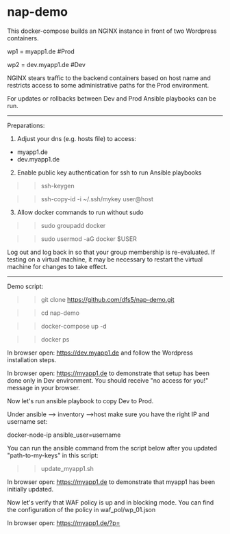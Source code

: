 # nap-demo

This docker-compose builds an NGINX instance in front of two Wordpress containers.

wp1 = myapp1.de       #Prod

wp2 = dev.myapp1.de   #Dev

NGINX stears traffic to the backend containers based on host name and restricts access to some administrative paths for the Prod environment.

For updates or rollbacks between Dev and Prod Ansible playbooks can be run.

------------------------------------

Preparations:

1. Adjust your dns (e.g. hosts file) to access:
- myapp1.de
- dev.myapp1.de

2. Enable public key authentication for ssh to run Ansible playbooks

>> ssh-keygen

>> ssh-copy-id -i ~/.ssh/mykey user@host

3. Allow docker commands to run without sudo

>> sudo groupadd docker

>> sudo usermod -aG docker $USER

Log out and log back in so that your group membership is re-evaluated. If testing on a virtual machine, it may be necessary to restart the virtual machine for changes to take effect.

------------------------------------

Demo script:

>> git clone https://github.com/dfs5/nap-demo.git

>> cd nap-demo

>> docker-compose up -d

>> docker ps

In browser open: https://dev.myapp1.de and follow the Wordpress installation steps.

In browser open: https://myapp1.de to demonstrate that setup has been done only in Dev environment. You should receive "no access for you!" message in your browser.

Now let's run ansible playbook to copy Dev to Prod.

Under ansible --> inventory -->host make sure you have the right IP and username set:

docker-node-ip ansible_user=username 

You can run the ansible command from the script below after you updated "path-to-my-keys" in this script:

>> update_myapp1.sh

In browser open: https://myapp1.de to demonstrate that myapp1 has been initially updated.

Now let's verify that WAF policy is up and in blocking mode. You can find the configuration of the policy in waf_pol/wp_01.json

In browser open: https://myapp1.de/?p=<script>

You should see the ASM blocking page.

Finally we want add some visibility. For this we add Kibana dashboard based on this repo but updated to the last release:

https://github.com/MattDierick/f5-waf-elk-dashboards

>> cd f5-waf-elk-dashboards

>> nano logstash/conf.d/30-waf-logs-full-logstash.conf

   hosts => ['localhost:9200']
   
>> docker-compose up -d

It takes a while for ELK stack to get ready. You can verify the start process with:

>> docker logs f5-waf-elk-dashboards_elasticsearch_1

Also check for issues if something goes wrong. In my case I needed to adjust virtual memory and modify docker-compose (already done):

max virtual memory areas vm.max_map_count [65530] is too low, increase to at least [262144]

max file descriptors [4096] for elasticsearch process is too low, increase to at least [65535]

>> sudo nano /etc/sysctl.conf

   vm.max_map_count=262144
   
>> sudo sysctl -p

>> docker-compose down

>> docker-compose up -d

Adjust app_protect_security_log in nginx.conf to point to ELK stack

>> cd ..

>> nano nginx.conf 

   app_protect_security_log "/home/log_all.json" syslog:server=xx.xx.xx.xx:5144;  #where x = docker node's IP

>> docker-compose down

>> docker-compose up -d

In browser open: http://docker-node-ip:5601

Kibana GUI should load. Select Dashboards in Menue and import both *.ndjson files from Kibana folder
- false-positives-dashboards.ndjson
- overview-dashboard.ndjson

In browser open: https://myapp1.de and browse through the app to generate some traffic.

In browser open: https://myapp1.de/?p=<script> 
and refresh screen view times to generate some blocking events.

Switch bach to Kibana --> Overview --> Dashboards to see the events.

Congratulates!!! - You are done with the Demo

------------------------------------

Possible Issues:

Issue - Ansible playbooks don't run
"msg": "Unable to load docker-compose. Try `pip install docker-compose`.
https://nickjanetakis.com/blog/docker-tip-74-curl-vs-pip-for-installing-docker-compose
"If you use any of Ansible’s docker_* modules, they depend on having the docker and / or docker-compose PIP packages installed..."

>> apt-get install python-pip
>> pip install --upgrade pip
>> pip install docker-compose

------------

Issue - leverage user to sudo when running a playbook
"msg": "Destination nap-demo/nginx_wp/migrate/wp1 not writable"}
use switch -K to run ansible playbook as root

>> ansible-playbook playbooks/update-myapp1-homepage.yaml -i inventory/hosts --key-file /Users/foitzik-schermann/.ssh/id_rsa -K

in playbook add
become: yes

-------------

Issue - lack of permissions to connect docker volume
>> docker logs 5649315d3cb7
bash: /var/log/app_protect/bd-socket-plugin.log: Permission denied
nginx: [error] APP_PROTECT { "event": "configuration_error", "error_message": "failed to open /var/log/app_protect/security.log (Permission denied)", "line_number": 22}

I make it works creating ./logs/app_protect with 777 permission in advance.
sudo chmod -R 777 logs/app_protect/

-------------

Issue - elasticsearch
max file descriptors [4096] for elasticsearch process is too low, increase to at least [65535]
The following added to the docker-compose file:
    ulimits:
      nofile:
         soft: 65536
         hard: 65536
